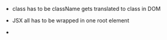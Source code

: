  - class has to be className
      gets translated to class in DOM

 - JSX all has to be wrapped in one root     element <div>

 -





























#
